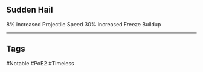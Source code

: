 ## Sudden Hail
8% increased Projectile Speed
30% increased Freeze Buildup

---
## Tags
#Notable
#PoE2
#Timeless
